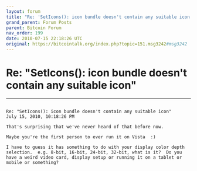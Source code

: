 ```yaml
---
layout: forum
title: "Re: 'SetIcons(): icon bundle doesn't contain any suitable icon'"
grand_parent: Forum Posts
parent: Bitcoin Forum
nav_order: 199
date: 2010-07-15 22:18:26 UTC
original: https://bitcointalk.org/index.php?topic=151.msg3242#msg3242
---
```


# Re: "SetIcons(): icon bundle doesn't contain any suitable icon"

---

```
	
Re: "SetIcons(): icon bundle doesn't contain any suitable icon"
July 15, 2010, 10:18:26 PM

That's surprising that we've never heard of that before now.

Maybe you're the first person to ever run it on Vista  :)

I have to guess it has something to do with your display color depth selection.  e.g. 8-bit, 16-bit, 24-bit, 32-bit, what is it?  Do you have a weird video card, display setup or running it on a tablet or mobile or something?
```
